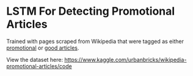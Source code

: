 # LSTM For Detecting Promotional Articles

Trained with pages scraped from Wikipedia that were tagged as either [promotional](https://en.wikipedia.org/wiki/Category:Articles_with_a_promotional_tone) or [good articles](https://en.wikipedia.org/wiki/Category:Good_articles).

View the dataset here:
https://www.kaggle.com/urbanbricks/wikipedia-promotional-articles/code
